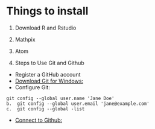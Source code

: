 # Things to install


1. Download R and Rstudio
2. Mathpix
3. Atom

4. Steps to Use Git and Github
  
- Register a GitHub account
- [Download Git for Windows:](https://happygitwithr.com/install-git.html#install-git-windows)
- Configure Git:

```
git config --global user.name 'Jane Doe'
b.	git config --global user.email 'jane@example.com'
c.	git config --global -list
```

- [Connect to Github:](https://happygitwithr.com/push-pull-github.html#push-pull-github)
